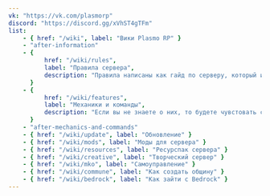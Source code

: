 ```yaml
---
vk: "https://vk.com/plasmorp"
discord: "https://discord.gg/xVhST4gTFm"
list:
    - { href: "/wiki", label: "Вики Plasmo RP" }
    - "after-information"
    - {
          href: "/wiki/rules",
          label: "Правила сервера",
          description: "Правила написаны как гайд по серверу, который интересно и легко прочитать",
      }
    - {
          href: "/wiki/features",
          label: "Механики и команды",
          description: "Если вы не знаете о них, то будете чувстовать себя потерянным",
      }
    - "after-mechanics-and-commands"
    - { href: "/wiki/update", label: "Обновление" }
    - { href: "/wiki/mods", label: "Моды для сервера" }
    - { href: "/wiki/resources", label: "Ресурспак сервера" }
    - { href: "/wiki/creative", label: "Творческий сервер" }
    - { href: "/wiki/mko", label: "Самоуправление" }
    - { href: "/wiki/commune", label: "Как создать общину" }
    - { href: "/wiki/bedrock", label: "Как зайти с Bedrock" }
---
```


